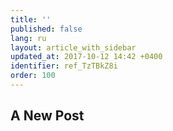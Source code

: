 ```yaml
---
title: ''
published: false
lang: ru
layout: article_with_sidebar
updated_at: 2017-10-12 14:42 +0400
identifier: ref_TzTBkZ8i
order: 100
---
```


## A New Post


